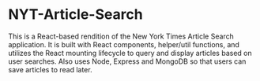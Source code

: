# NYT-Article-Search

This is a React-based rendition of the New York Times Article Search application. 
It is built with React components, helper/util functions, and utilizes the React mounting lifecycle to query and display articles based on user searches.
Also uses Node, Express and MongoDB so that users can save articles to read later.

